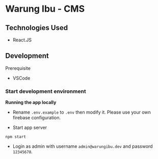 # Warung Ibu - CMS

## Technologies Used

-   React.JS

## Development

Prerequisite

-   VSCode

### Start development environment

**Running the app locally**

-   Rename `.env.example` to `.env` then modify it. Please use your own firebase configuration.

-   Start app server

```
npm start
```

-   Login as admin with username `admin@warungibu.dev` and password `12345678`.


